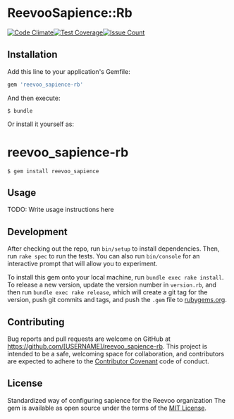 # ReevooSapience::Rb

[![Code Climate](https://codeclimate.com/github/reevoo/reevoo_sapience-rb/badges/gpa.svg)](https://codeclimate.com/github/reevoo/reevoo_sapience-rb)[![Test Coverage](https://codeclimate.com/github/reevoo/reevoo_sapience-rb/badges/coverage.svg)](https://codeclimate.com/github/reevoo/reevoo_sapience-rb/coverage)[![Issue Count](https://codeclimate.com/github/reevoo/reevoo_sapience-rb/badges/issue_count.svg)](https://codeclimate.com/github/reevoo/reevoo_sapience-rb)

## Installation

Add this line to your application's Gemfile:

```ruby
gem 'reevoo_sapience-rb'
```

And then execute:

    $ bundle

Or install it yourself as:

# reevoo_sapience-rb
    $ gem install reevoo_sapience

## Usage

TODO: Write usage instructions here

## Development

After checking out the repo, run `bin/setup` to install dependencies. Then, run `rake spec` to run the tests. You can also run `bin/console` for an interactive prompt that will allow you to experiment.

To install this gem onto your local machine, run `bundle exec rake install`. To release a new version, update the version number in `version.rb`, and then run `bundle exec rake release`, which will create a git tag for the version, push git commits and tags, and push the `.gem` file to [rubygems.org](https://rubygems.org).

## Contributing

Bug reports and pull requests are welcome on GitHub at https://github.com/[USERNAME]/reevoo_sapience-rb. This project is intended to be a safe, welcoming space for collaboration, and contributors are expected to adhere to the [Contributor Covenant](http://contributor-covenant.org) code of conduct.


## License

Standardized way of configuring sapience for the Reevoo organization
The gem is available as open source under the terms of the [MIT License](http://opensource.org/licenses/MIT).

